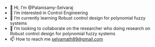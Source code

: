 - 👋 Hi, I’m @Palanisamy-Selvaraj
- 👀 I’m interested in Control Engineering
- 🌱 I’m currently learning Robust control design for polynomial fuzzy systems
- 💞️ I’m looking to collaborate on  the researcher who doing research on Robust control design for polynomial fuzzy systems
- 📫 How to reach me selvamath89@gmail.com

<!---
Palanisamy-Selvaraj/Palanisamy-Selvaraj is a ✨ special ✨ repository because its `README.md` (this file) appears on your GitHub profile.
You can click the Preview link to take a look at your changes.
--->

